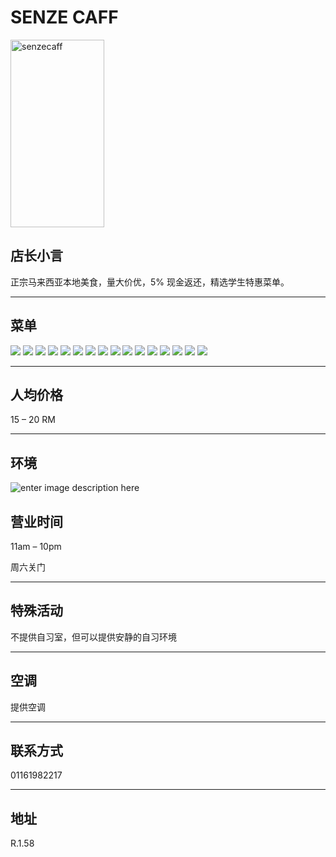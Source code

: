 ﻿# SENZE CAFF
<img src="https://img.xmummap.com/1_senzecaff_logo.jpg?AWSAccessKeyId=4sr3toneyHtmrJY7&Signature=K1P47MwINI3PgsLSflrFy5psh5Y%3D&Expires=1757406035" width="150" height="300" alt="senzecaff">

## 店长小言

正宗马来西亚本地美食，量大价优，5% 现金返还，精选学生特惠菜单。

----------

## 菜单

<div class="image-slide">
  <img src="https://img.xmummap.com/1_senzecaff_menu%20%281%29.jpg?AWSAccessKeyId=4sr3toneyHtmrJY7&Signature=XcF2iOb2hVd2lqhw7bKqrc4zGS0%3D&Expires=1757406035" /> 
  <img src="https://img.xmummap.com/1_senzecaff_menu%20%2810%29.jpg?AWSAccessKeyId=4sr3toneyHtmrJY7&Signature=e4lTpJnLu8oP97XXg6EqdafSuIs%3D&Expires=1757406035" /> 
  <img src="https://img.xmummap.com/1_senzecaff_menu%20%2811%29.jpg?AWSAccessKeyId=4sr3toneyHtmrJY7&Signature=gAVGV3EQvjrR1%2BXQxkfys2VrVy0%3D&Expires=1757406035" /> 
  <img src="https://img.xmummap.com/1_senzecaff_menu%20%2812%29.jpg?AWSAccessKeyId=4sr3toneyHtmrJY7&Signature=TpztazxknsMnh0B7rtyMnz3uDM4%3D&Expires=1757406035" /> 
  <img src="https://img.xmummap.com/1_senzecaff_menu%20%2813%29.jpg?AWSAccessKeyId=4sr3toneyHtmrJY7&Signature=tyA2gCg73PSzdEcdDOeZt484N1M%3D&Expires=1757406035" /> 
  <img src="https://img.xmummap.com/1_senzecaff_menu%20%2814%29.jpg?AWSAccessKeyId=4sr3toneyHtmrJY7&Signature=l%2Bw88uq%2F7j1qvLH1bq9bK%2B6%2BRDQ%3D&Expires=1757406035" />
  <img src="https://img.xmummap.com/1_senzecaff_menu%20%2815%29.jpg?AWSAccessKeyId=4sr3toneyHtmrJY7&Signature=S6g9%2BSeIZkA4Q83vTD%2F9CfBV9cQ%3D&Expires=1757406035" /> 
  <img src="https://img.xmummap.com/1_senzecaff_menu%20%2816%29.jpg?AWSAccessKeyId=4sr3toneyHtmrJY7&Signature=HVpYL9yjnPiHC%2Fmx%2FIBvn4cmOng%3D&Expires=1757406035" /> 
  <img src="https://img.xmummap.com/1_senzecaff_menu%20%282%29.jpg?AWSAccessKeyId=4sr3toneyHtmrJY7&Signature=VnYGhaMQ%2FBgFeIbU7jAZwCw6fko%3D&Expires=1757406035" /> 
  <img src="https://img.xmummap.com/1_senzecaff_menu%20%283%29.jpg?AWSAccessKeyId=4sr3toneyHtmrJY7&Signature=RCqHI5Z%2BJQdnoUxF0omKlqGfmn0%3D&Expires=1757406035" /> 
  <img src="https://img.xmummap.com/1_senzecaff_menu%20%284%29.jpg?AWSAccessKeyId=4sr3toneyHtmrJY7&Signature=8zphsrU5KBHVXv8AV2K3aYRazCU%3D&Expires=1757406035" /> 
  <img src="https://img.xmummap.com/1_senzecaff_menu%20%285%29.jpg?AWSAccessKeyId=4sr3toneyHtmrJY7&Signature=sZFhyb0LGytX7HtnNJ1DiRmv9gk%3D&Expires=1757406035" />
   <img src="https://img.xmummap.com/1_senzecaff_menu%20%286%29.jpg?AWSAccessKeyId=4sr3toneyHtmrJY7&Signature=wNthUoOhp3gkUTBXoIfFTmjzuIM%3D&Expires=1757406035" />
     <img src="https://img.xmummap.com/1_senzecaff_menu%20%287%29.jpg?AWSAccessKeyId=4sr3toneyHtmrJY7&Signature=WJEXvce0buikwFWnsGnSg3ue3gU%3D&Expires=1757406035" /> 
  <img src="https://img.xmummap.com/1_senzecaff_menu%20%288%29.jpg?AWSAccessKeyId=4sr3toneyHtmrJY7&Signature=oSDWxC50rFweOyhQo0RBZfvgghk%3D&Expires=1757406035" />
   <img src="https://img.xmummap.com/1_senzecaff_menu%20%289%29.jpg?AWSAccessKeyId=4sr3toneyHtmrJY7&Signature=tw04ChAsDAnIdxpdBl%2FYHaZwONs%3D&Expires=1757406035" />
</div>

----------

## 人均价格

15 – 20 RM

----------

## 环境

![enter image description here](https://img.xmummap.com/1_senzecaff_surd.jpg?AWSAccessKeyId=4sr3toneyHtmrJY7&Signature=OSVZ5gjSlaOH6RVcGqNB3nSFLgA=&Expires=1757406035)


## 营业时间

11am – 10pm

周六关门

----------

## 特殊活动

不提供自习室，但可以提供安静的自习环境

----------

## 空调

提供空调

----------

## 联系方式

01161982217

----------

## 地址

R.1.58
